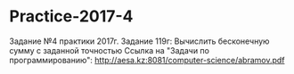 # Practice-2017-4

Задание №4 практики 2017г. 
Задание 119г: Вычислить бесконечную сумму с заданной точностью
Ссылка на "Задачи по программированию": http://aesa.kz:8081/computer-science/abramov.pdf
